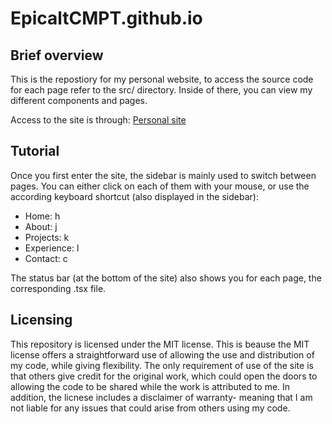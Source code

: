 # EpicaltCMPT.github.io

## Brief overview
This is the repostiory for my personal website, to access the source code for each page refer to the src/ directory. Inside of there, you can view my different components and pages.

Access to the site is through: [Personal site](EpicaltCMPT.github.io)

## Tutorial
Once you first enter the site, the sidebar is mainly used to switch between pages. You can either click on each of them with your mouse, or use the according keyboard shortcut (also displayed in the sidebar):

* Home: h
* About: j
* Projects: k
* Experience: l
* Contact: c

The status bar (at the bottom of the site) also shows you for each page, the corresponding .tsx file. 

## Licensing
This repository is licensed under the MIT license. This is beause the MIT license offers a straightforward use of allowing the use and distribution of my code, while giving flexibility. The only requirement of use of the site is that others give credit for the original work, which could open the doors to allowing the code to be shared while the work is attributed to me. In addition, the licnese includes a disclaimer of warranty- meaning that I am not liable for any issues that could arise from others using my code. 
